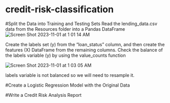 # credit-risk-classification

#Split the Data into Training and Testing Sets
Read the lending_data.csv data from the Resources folder into a Pandas DataFrame
![Screen Shot 2023-11-01 at 1 01 14 AM](https://github.com/leedthanh/credit-risk-classification/assets/135544908/63d631f6-fb49-46de-98dc-b2dd844b9a11)

Create the labels set (y) from the “loan_status” column, and then create the features (X) DataFrame from the remaining columns.
Check the balance of the labels variable (y) by using the value_counts function

![Screen Shot 2023-11-01 at 1 03 05 AM](https://github.com/leedthanh/credit-risk-classification/assets/135544908/996c81b8-9fa6-4b42-b471-55679b34ca83)

labels variable is not balanced so we will need to resample it.

#Create a Logistic Regression Model with the Original Data

#Write a Credit Risk Analysis Report

